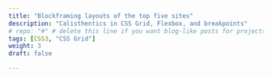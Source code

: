 ```yaml
---
title: "Blockframing layouts of the top five sites"
description: "Calisthentics in CSS Grid, Flexbox, and breakpoints"
# repo: "#" # delete this line if you want blog-like posts for projects
tags: [CSS3, "CSS Grid"]
weight: 3
draft: false

---
```

